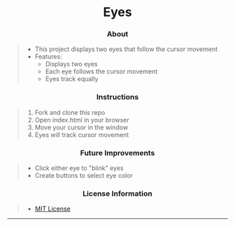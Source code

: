 # <div align="center">Eyes</div>

### <div align="center">About</div>
> - This project displays two eyes that follow the cursor movement 
> - Features:
>   - Displays two eyes
>   - Each eye follows the cursor movement
>   - Eyes track equally

### <div align="center">Instructions</div>
> 1. Fork and clone this repo
> 2. Open index.html in your browser
> 3. Move your cursor in the window
> 4. Eyes will track cursor movement

### <div align="center">Future Improvements</div>
> - Click either eye to "blink" eyes
> - Create buttons to select eye color

### <div align="center">License Information</div>
> - [MIT License](https://mit-license.org/)

***